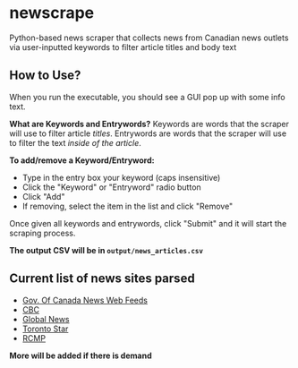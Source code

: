 # newscrape
Python-based news scraper that collects news from Canadian news outlets via user-inputted keywords to filter article titles and body text

## How to Use?
When you run the executable, you should see a GUI pop up with some info text.

**What are Keywords and Entrywords?**
Keywords are words that the scraper will use to filter article *titles*. Entrywords are words that the scraper will use to filter the text *inside of the article*.

**To add/remove a Keyword/Entryword:**
- Type in the entry box your keyword (caps insensitive)
- Click the "Keyword" or "Entryword" radio button
- Click "Add"
- If removing, select the item in the list and click "Remove"

Once given all keywords and entrywords, click "Submit" and it will start the scraping process.

**The output CSV will be in `output/news_articles.csv`**

## Current list of news sites parsed
- [Gov. Of Canada News Web Feeds](https://www.canada.ca/en/news/web-feeds.html)
- [CBC](https://www.cbc.ca/rss/)
- [Global News](https://globalnews.ca/pages/feeds/)
- [Toronto Star](https://www.thestar.com/site/static-pages/rss-feeds.html)
- [RCMP](https://rcmp.ca/en/news)

**More will be added if there is demand**